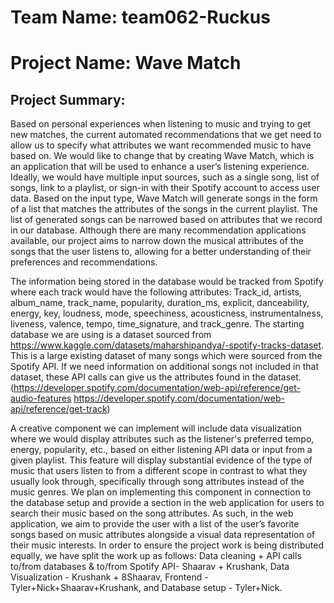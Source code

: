 # Team Name: team062-Ruckus
# Project Name: Wave Match

## Project Summary:

Based on personal experiences when listening to music and trying to get new matches, the current automated recommendations that we get need to allow us to specify what attributes we want recommended music to have based on. We would like to change that by creating Wave Match, which is an application that will be used to enhance a user’s listening experience. Ideally, we would have multiple input sources, such as a single song, list of songs, link to a playlist, or sign-in with their Spotify account to access user data. Based on the input type, Wave Match will generate songs in the form of a list that matches the attributes of the songs in the current playlist. The list of generated songs can be narrowed based on attributes that we record in our database. Although there are many recommendation applications available, our project aims to narrow down the musical attributes of the songs that the user listens to, allowing for a better understanding of their preferences and recommendations.

The information being stored in the database would be tracked from Spotify where each track would have the following attributes: Track_id, artists, album_name, track_name, popularity, duration_ms, explicit, danceability, energy, key, loudness, mode, speechiness, acousticness, instrumentalness, liveness, valence, tempo, time_signature, and track_genre. The starting database we are using is a dataset sourced from https://www.kaggle.com/datasets/maharshipandya/-spotify-tracks-dataset. This is a large existing dataset of many songs which were sourced from the Spotify API. If we need information on additional songs not included in that dataset, these API calls can give us the attributes found in the dataset. (https://developer.spotify.com/documentation/web-api/reference/get-audio-features
https://developer.spotify.com/documentation/web-api/reference/get-track) 

A creative component we can implement will include data visualization where we would display attributes such as the listener's preferred tempo, energy, popularity, etc., based on either listening API data or input from a given playlist. This feature will display substantial evidence of the type of music that users listen to from a different scope in contrast to what they usually look through, specifically through song attributes instead of the music genres. We plan on implementing this component in connection to the database setup and provide a section in the web application for users to search their music based on the song attributes. As such, in the web application, we aim to provide the user with a list of the user’s favorite songs based on music attributes alongside a visual data representation of their music interests. In order to ensure the project work is being distributed equally, we have split the work up as follows: Data cleaning + API calls to/from databases & to/from Spotify API- Shaarav + Krushank, Data Visualization - Krushank  + 8Shaarav, Frontend - Tyler+Nick+Shaarav+Krushank, and Database setup - Tyler+Nick.
